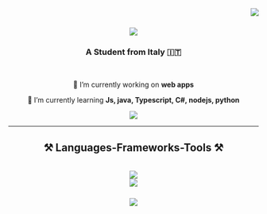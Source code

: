 <img align="right" src="https://visitor-badge.laobi.icu/badge?page_id=MustafaVugdalic.salesp07" />

<h1 align="center">
    <img src="https://readme-typing-svg.herokuapp.com/?font=Mooli&size=35&center=true&vCenter=true&width=500&height=70&duration=4000&lines=Hi+There!+👋;+I'm+Mustafa+Vugdalic!;" />
</h1>

<h3 align="center">A Student from Italy 🇮🇹</h3>

<br/>

<div align="center">
 
 🔭 I’m currently working on **web apps**
 
 🌱 I’m currently learning **Js, java, Typescript, C#, nodejs, python**
 
 </div>
 
<div align="center"> 
  <a href="mailto:mustafa.vugd@gmail.com">
    <img src="https://img.shields.io/badge/Gmail-333333?style=for-the-badge&logo=gmail&logoColor=red" />
  </a>
  </a>
</div>

 <hr/>
 
<h2 align="center">⚒️ Languages-Frameworks-Tools ⚒️</h2>
<br/>
<div align="center">
    <img src="https://skillicons.dev/icons?i=nodejs,github,python,javascript,typescript,express,c,java" /><br>
    <img src="https://skillicons.dev/icons?i=bootstrap,mysql,html,css,vscode,git" />

<h3 align="center">
    <img src="https://readme-typing-svg.herokuapp.com/?font=Righteous&size=25&center=true&vCenter=true&width=500&height=70&duration=4000&lines=Thanks+for+visiting!+✌️;)">
</h3>

<br/>

